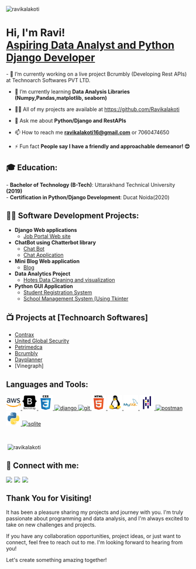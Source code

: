 <p align="left"> <img src="https://komarev.com/ghpvc/?username=ravikalakoti&label=Profile%20views&color=0e75b6&style=flat" alt="ravikalakoti" /> </p>
<h1>Hi, I'm Ravi! <br/><a href="https://github.com/Ravikalakot"></a> <a href="https://www.linkedin.com/in/ravi-singh-kalakoti">Aspiring Data Analyst and Python Django Developer</a></h1>
- 🔭 I’m currently working on a live project Bcrumbly (Developing Rest APIs) at Technoarch Softwares PVT LTD.

- 🌱 I’m currently learning **Data Analysis Libraries (Numpy,Pandas,matplotlib, seaborn)**

- 👨‍💻 All of my projects are available at https://github.com/Ravikalakoti

- 💬 Ask me about **Python/Django and RestAPIs**

- 📫 How to reach me **ravikalakoti16@gmail.com** or 7060474650

- ⚡ Fun fact **People say I have a friendly and approachable demeanor! 😊**

<h2>🎓 Education:</h2>
- <b>Bachelor of Technology (B-Tech)</b>: Uttarakhand Technical University <b>(2019)</b><br>
- <b>Certification in Python/Django Development</b>: Ducat Noida(2020)
<h2>👨‍💻 Software Development Projects:</h2>

- <b>Django Web applications</b>
  - [Job Portal Web site](https://github.com/joshmadakor1/Algorithms-Practice)
- <b>ChatBot using Chatterbot library</b>
  - [Chat Bot](https://github.com/Ravikalakoti/ChatBot-App)
  - [Chat Application](https://github.com/Ravikalakoti/Real-Time-Chat-App)
- <b>Mini Blog Web application</b>
  - [Blog](https://github.com/Ravikalakoti/Mini-Blog)
- <b>Data Analytics Project</b>
  - [Hotes Data Cleaning and visualization](https://github.com/Ravikalakoti/Sales-Data-Analysis-/tree/main/Python_Diwali_Sales_Analysis-main)
- <b>Python GUI Application</b>
  - [Student Registration System](https://github.com/Ravikalakoti/student-reg.-system)
  - [School Management System (Using Tkinter](https://github.com/Ravikalakoti/Tkinter-School.mng.sys.)

<h2>📺 Projects at [Technoarch Softwares]</h2>

- [Contrax](https://contrax.com.au)
- [United Global Security](https://sp.opskube.com)
- [Petrimedca](https://petrimedca.com/)
- [Bcrumbly](http://52.200.16.123/docs/)
- [Dayplanner](https://www.technoarchsoftwares.com/)
- [Vinegraph]
  <br>
<h2 align="left">Languages and Tools:</h2>
<p align="left"> <a href="https://aws.amazon.com" target="_blank" rel="noreferrer"> <img src="https://raw.githubusercontent.com/devicons/devicon/master/icons/amazonwebservices/amazonwebservices-original-wordmark.svg" alt="aws" width="40" height="40"/> </a> <a href="https://getbootstrap.com" target="_blank" rel="noreferrer"> <img src="https://raw.githubusercontent.com/devicons/devicon/master/icons/bootstrap/bootstrap-plain-wordmark.svg" alt="bootstrap" width="40" height="40"/> </a> <a href="https://www.w3schools.com/css/" target="_blank" rel="noreferrer"> <img src="https://raw.githubusercontent.com/devicons/devicon/master/icons/css3/css3-original-wordmark.svg" alt="css3" width="40" height="40"/> </a> <a href="https://www.djangoproject.com/" target="_blank" rel="noreferrer"> <img src="https://cdn.worldvectorlogo.com/logos/django.svg" alt="django" width="40" height="40"/> </a> <a href="https://git-scm.com/" target="_blank" rel="noreferrer"> <img src="https://www.vectorlogo.zone/logos/git-scm/git-scm-icon.svg" alt="git" width="40" height="40"/> </a> <a href="https://www.w3.org/html/" target="_blank" rel="noreferrer"> <img src="https://raw.githubusercontent.com/devicons/devicon/master/icons/html5/html5-original-wordmark.svg" alt="html5" width="40" height="40"/> </a> <a href="https://www.linux.org/" target="_blank" rel="noreferrer"> <img src="https://raw.githubusercontent.com/devicons/devicon/master/icons/linux/linux-original.svg" alt="linux" width="40" height="40"/> </a> <a href="https://www.mysql.com/" target="_blank" rel="noreferrer"> <img src="https://raw.githubusercontent.com/devicons/devicon/master/icons/mysql/mysql-original-wordmark.svg" alt="mysql" width="40" height="40"/> </a> <a href="https://pandas.pydata.org/" target="_blank" rel="noreferrer"> <img src="https://raw.githubusercontent.com/devicons/devicon/2ae2a900d2f041da66e950e4d48052658d850630/icons/pandas/pandas-original.svg" alt="pandas" width="40" height="40"/> </a> <a href="https://postman.com" target="_blank" rel="noreferrer"> <img src="https://www.vectorlogo.zone/logos/getpostman/getpostman-icon.svg" alt="postman" width="40" height="40"/> </a> <a href="https://www.python.org" target="_blank" rel="noreferrer"> <img src="https://raw.githubusercontent.com/devicons/devicon/master/icons/python/python-original.svg" alt="Python Logo" width="40" height="40"/> </a> <a href="https://www.sqlite.org/" target="_blank" rel="noreferrer"> <img src="https://www.vectorlogo.zone/logos/sqlite/sqlite-icon.svg" alt="sqlite" width="40" height="40"/> </a> </p>
<br>
<p>&nbsp;<img align="center" src="https://github-readme-stats.vercel.app/api?username=ravikalakoti&show_icons=true&locale=en" alt="ravikalakoti" /></p>
<h2> 🤳 Connect with me:</h2>

[<img align="left" width="22px" src="https://cdn.jsdelivr.net/npm/simple-icons@v3/icons/linkedin.svg" />][linkedin]
[<img align="left" width="22px" src="https://cdn.jsdelivr.net/npm/simple-icons@v3/icons/instagram.svg" />][instagram]
[<img align="left" width="22px" src="https://raw.githubusercontent.com/rahuldkjain/github-profile-readme-generator/master/src/images/icons/Social/facebook.svg"/>][facebook]

[instagram]: https://instagram.com/ravi_kalakoti?igshid=ZGUzMzM3NWJiOQ==
[linkedin]: https://www.linkedin.com/in/ravi-singh-kalakoti/
[facebook]: https://www.facebook.com/rkalakoti2?mibextid=ZbWKwL
<br>
<h2>Thank You for Visiting!</h2>
<p>
  It has been a pleasure sharing my projects and journey with you. I'm truly passionate about programming and data analysis, and I'm always excited to take on new challenges and projects.
</p>
<p>
  If you have any collaboration opportunities, project ideas, or just want to connect, feel free to reach out to me. I'm looking forward to hearing from you!
</p>
<p>
  Let's create something amazing together!
</p>
